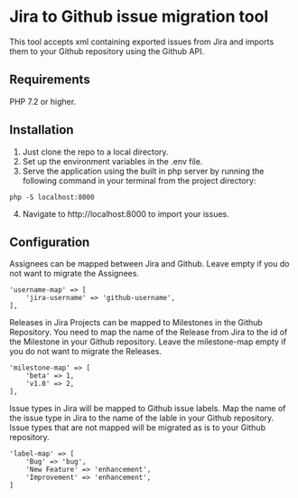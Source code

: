 [logo]: ./logo.png "Jira 2 Github"
# Jira to Github issue migration tool
This tool accepts xml containing exported issues from Jira and imports them to your Github repository using the Github API.

## Requirements
PHP 7.2 or higher.

## Installation
1. Just clone the repo to a local directory.
2. Set up the environment variables in the .env file.
3. Serve the application using the built in php server by running the following command in your terminal from the project directory:
```
php -S localhost:8000
```
4. Navigate to http://localhost:8000 to import your issues.

## Configuration
Assignees can be mapped between Jira and Github. Leave empty if you do not want to migrate the Assignees.
```
'username-map' => [
    'jira-username' => 'github-username',
],
```

Releases in Jira Projects can be mapped to Milestones in the Github Repository. You need to map the name of the Release from Jira to the id of the Milestone in your Github repository. Leave the milestone-map empty if you do not want to migrate the Releases.
```
'milestone-map' => [
    'beta' => 1,
    'v1.0' => 2,
],
```

Issue types in Jira will be mapped to Github issue labels. Map the name of the issue type in Jira to the name of the lable in your Github repository. Issue types that are not mapped will be migrated as is to your Github repository.
```
'label-map' => [
    'Bug' => 'bug',
    'New Feature' => 'enhancement',
    'Improvement' => 'enhancement',
]
```